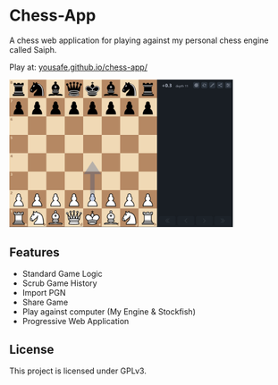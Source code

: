# Chess-App

A chess web application for playing against my personal chess engine called Saiph.

Play at: [yousafe.github.io/chess-app/](https://yousafe.github.io/chess-app/)

<a href="https://yousafe.github.io/chess-app/">
  <img src="./screenshot.png" alt="Chess App Screenshot" width="400">
</a>

## Features

- Standard Game Logic
- Scrub Game History
- Import PGN
- Share Game
- Play against computer (My Engine & Stockfish)
- Progressive Web Application

## License

This project is licensed under GPLv3.